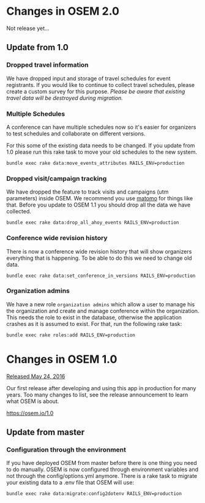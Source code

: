 # Changes in OSEM 2.0

Not release yet...

## Update from 1.0

### Dropped travel information
We have dropped input and storage of travel schedules for event registrants. If
you would like to continue to collect travel schedules, please create a custom
survey for this purpose.
_Please be aware that existing travel data will be destroyed during migration._

### Multiple Schedules
A conference can have multiple schedules now so it's easier for organizers to
test schedules and collaborate on different versions.

For this some of the existing data needs to be changed. If you update
from 1.0 please run this rake task to move your old schedules to the
new system.

```
bundle exec rake data:move_events_attributes RAILS_ENV=production
```

### Dropped visit/campaign tracking
We have dropped the feature to track visits and campaigns (utm parameters)
inside OSEM. We recommend you use [matomo](https://matomo.org/) for things
like that. Before you update to OSEM 1.1 you should drop all the data we
have collected.

```
bundle exec rake data:drop_all_ahoy_events RAILS_ENV=production
```

### Conference wide revision history
There is now a conference wide revision history that will show organizers
everything that is happening. To be able to do this we need to change old
data.

```
bundle exec rake data:set_conference_in_versions RAILS_ENV=production
```

### Organization admins

We have a new role `organization admins` which allow a user to manage his the
organization and create and manage conference within the organization. This
needs the role to exist in the database, otherwise the application crashes
as it is assumed to exist. For that, run the following rake task:

```
bundle exec rake roles:add RAILS_ENV=production
```


# Changes in OSEM 1.0

[Released May 24, 2016](https://osem.io/1.0)

Our first release after developing and using this app in production for
many years. Too many changes to list, see the release announcement to
learn what OSEM is about.

https://osem.io/1.0

## Update from master

### Configuration through the environment
If you have deployed OSEM from master before there is one thing you need to do
manually. OSEM is now configured through environment variables and not through
the config/options.yml anymore. There is a rake task to migrate your existing
data to a .env file that OSEM will use:

```
bundle exec rake data:migrate:config2dotenv RAILS_ENV=production
```
